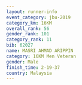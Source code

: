 ```yaml
---
layout: runner-info 
event_category: jbu-2019 
category_km: 16KM  
overall_rank: 56
gender_rank: 101
category_rank: 11
bib: 62027
name: MASRI AHMAD ARIPPIN
category: 16KM Men Veteran
gender: Male
finish_time: 2-19-37
country: Malaysia
---
```


